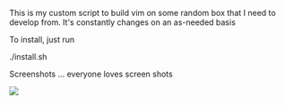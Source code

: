This is my custom script to build vim on some random box that I need
to develop from.  It's constantly changes on an as-needed basis

To install, just run

./install.sh

Screenshots ... everyone loves screen shots

<img src=http://i.imgur.com/HqOSwPP.png>
